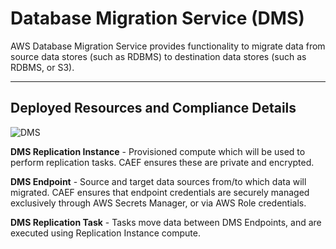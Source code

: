 # Database Migration Service (DMS)

AWS Database Migration Service provides functionality to migrate data from source data stores (such as RDBMS) to destination data stores (such as RDBMS, or S3).

***

## Deployed Resources and Compliance Details

![DMS](../../../constructs/L3/dataops/dataops-dms-l3-construct/docs/DMS.png)

**DMS Replication Instance** - Provisioned compute which will be used to perform replication tasks. CAEF ensures these are private and encrypted.

**DMS Endpoint** - Source and target data sources from/to which data will migrated. CAEF ensures that endpoint credentials are securely managed exclusively through AWS Secrets Manager, or via AWS Role credentials.

**DMS Replication Task** - Tasks move data between DMS Endpoints, and are executed using Replication Instance compute.
